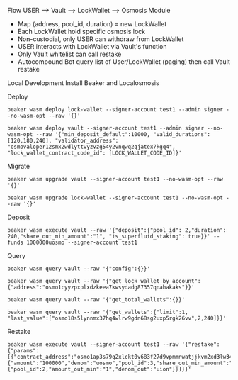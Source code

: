 Flow
USER --> Vault --> LockWallet --> Osmosis Module
- Map (address, pool_id, duration) = new LockWallet 
- Each LockWallet hold specific osmosis lock
- Non-custodial, only USER can withdraw from LockWallet
- USER interacts with LockWallet via Vault's function
- Only Vault whitelist can call restake
- Autocompound Bot query list of User/LockWallet (paging) then call Vault restake 

Local Development
Install Beaker and Localosmosis

Deploy
```
beaker wasm deploy lock-wallet --signer-account test1 --admin signer --no-wasm-opt --raw '{}'

beaker wasm deploy vault --signer-account test1 --admin signer --no-wasm-opt --raw '{"min_deposit_default":10000, "valid_durations":[120,180,240], "validator_address": "osmovaloper12smx2wdlyttvyzvzg54y2vnqwq2qjatex7kgq4", "lock_wallet_contract_code_id": [LOCK_WALLET_CODE_ID]}'
```

Migrate
```
beaker wasm upgrade vault --signer-account test1 --no-wasm-opt --raw '{}'

beaker wasm upgrade lock-wallet --signer-account test1 --no-wasm-opt --raw '{}'
```
Deposit
```
beaker wasm execute vault --raw '{"deposit":{"pool_id": 2,"duration": 240,"share_out_min_amount":"1", "is_superfluid_staking": true}}' --funds 1000000uosmo --signer-account test1
```
Query
```
beaker wasm query vault --raw '{"config":{}}'

beaker wasm query vault --raw '{"get_lock_wallet_by_account":{"address":"osmo1cyyzpxplxdzkeea7kwsydadg87357qnahakaks"}}'

beaker wasm query vault --raw '{"get_total_wallets":{}}'

beaker wasm query vault --raw '{"get_wallets":{"limit":1, "last_value":["osmo18s5lynnmx37hq4wlrw9gdn68sg2uxp5rgk26vv",2,240]}}'
```

Restake
```
beaker wasm execute vault --signer-account test1 --raw '{"restake":{"params":[{"contract_address":"osmo1ap3s79q2xlckt0v683f27d9vpmmnwatjjkvm2xd3lw34z8jj3mpstxwped","duration":240,"add_liquidity":{"amount":"100000","denom":"uosmo","pool_id":3,"share_out_min_amount":"1"},"swap":{"pool_id":2,"amount_out_min":"1","denom_out":"uion"}}]}}'
```

